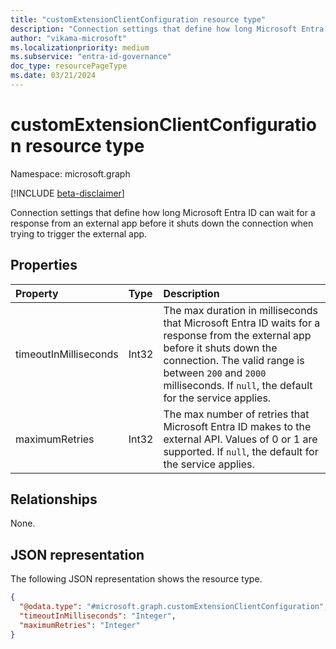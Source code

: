 ```yaml
---
title: "customExtensionClientConfiguration resource type"
description: "Connection settings that define how long Microsoft Entra ID can wait for a response from an external app before it shuts down the connection"
author: "vikama-microsoft"
ms.localizationpriority: medium
ms.subservice: "entra-id-governance"
doc_type: resourcePageType
ms.date: 03/21/2024
---
```


# customExtensionClientConfiguration resource type

Namespace: microsoft.graph

[!INCLUDE [beta-disclaimer](../../includes/beta-disclaimer.md)]

Connection settings that define how long Microsoft Entra ID can wait for a response from an external app before it shuts down the connection when trying to trigger the external app.

## Properties
|Property|Type|Description|
|:---|:---|:---|
|timeoutInMilliseconds|Int32|The max duration in milliseconds that Microsoft Entra ID waits for a response from the external app before it shuts down the connection. The valid range is between `200` and `2000` milliseconds. If `null`, the default for the service applies.|
|maximumRetries|Int32|The max number of retries that Microsoft Entra ID makes to the external API. Values of 0 or 1 are supported. If `null`, the default for the service applies.|

## Relationships
None.

## JSON representation
The following JSON representation shows the resource type.
<!-- {
  "blockType": "resource",
  "@odata.type": "microsoft.graph.customExtensionClientConfiguration"
}
-->
``` json
{
  "@odata.type": "#microsoft.graph.customExtensionClientConfiguration",
  "timeoutInMilliseconds": "Integer",
  "maximumRetries": "Integer"
}
```
